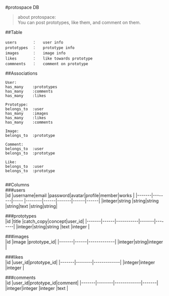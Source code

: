 #protospace DB

>about protospace:  
You can post prototypes, like them, and comment on them.

##Table  
  

    users       ：   user info  
    prototypes  ：   prototype info  
    images      ：   image info  
    likes       ：   like towards prototype  
    commnents   ：   comment on prototype  

##Associations  

```
User:  
has_many    :prototypes  
has_many    :comments  
has_many    :likes  
  
Prototype:  
belongs_to  :user
has_many    :images  
has_many    :likes  
has_many    :comments  
  
Image:  
belongs_to  :prototype

Comment:  
belongs_to  :user  
belongs_to  :prototype  
  
Like:  
belongs_to  :user  
belongs_to  :prototype  
  
```

##Columns  
###users  
|id     |username|email |password|avatar|profile|member|works |
|-------|--------|----- |--------|------|-------|------|------|
|integer|string  |string|string  |string|text   |string|string|

###prototypes  
|id     |title |catch\_copy|concept|user\_id|
|-------|------|-----------|-------|--------|
|integer|string|string     |text   |integer |

###images  
|id     |image |prototype\_id|
|-------|------|-------------|
|integer|string|integer      |

###likes  
|id     |user\_id|prototype\_id|
|-------|--------|-------------|
|integer|integer |integer      |

###comments  
|id     |user\_id|prototype\_id|comment|
|-------|--------|-------------|-------|
|integer|integer |integer      |text   |




